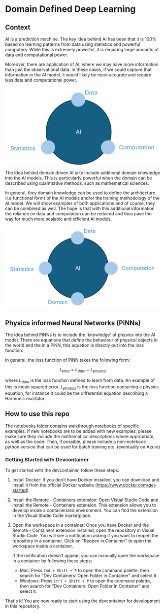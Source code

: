 # Domain Defined Deep Learning

## Context

AI is a prediction machine. The key idea behind AI has been that it is 100% based on learning patterns from data using statistics and powerful computers. While this is extremely powerful, it is requiring large amounts of data and computational power.

Moreover, there are application of AI, where we may have more information than just the observational data. In these cases, if we could capture that information in the AI model, it would likely be more accurate and require less data and computational power.

![The three dimensions of traditional AI](AI.png)

The idea behind domain driven AI is to include additional domain knowledge into the AI models. This is particularly powerful when the domain can be described using quantitative methods, such as mathematical sciences.

In general, they domain knowledge can be used to define the architecture (i.e functional form) of the AI models and/or the training methodology of the AI model. We will show examples of both applications and of course, they can be combined as well. The hope is that with this additional information the reliance on data and computation can be reduced and thus pave the way for much more scalable and efficient AI models.

![Adding the fourth dimension of domain](domAI.png)

## Physics informed Neural Networks (PiNNs)

The idea behind PiNNs is to include the 'knowledge' of physics into the AI model. There are equations that define the behaviour of physical objects in the world and the in a PiNN, this equation is directly put into the loss function. 

In general, the loss function of PiNN takes the following form:

$$
L_{total} = L_{data} + L_{physics}
$$

where $L_{data}$ is the loss function defined to learn from data. An example of this is mean squared error. $L_{physics}$ is the loss function containing a physics equation, for instance it could be the differential equation describing a Harmonic oscillator.

## How to use this repo

The notebooks folder contains walkthrough notebooks of specific examples. 
If new notebooks are to be added with new examples, please make sure they include the mathematical descriptions where appropriate, as well as the code.
Then, if possible, please include a non-notebook python version that can be used for batch training etc. (eventually on Azure)

### Getting Started with Devcontainer

To get started with the devcontainer, follow these steps:

1. Install Docker: If you don't have Docker installed, you can download and install it from the official Docker website (https://www.docker.com/get-started).

2. Install the Remote - Containers extension: Open Visual Studio Code and install the Remote - Containers extension. This extension allows you to develop inside a containerized environment. You can find the extension in the Visual Studio Code marketplace.

3. Open the workspace in a container: Once you have Docker and the Remote - Containers extension installed, open the repository in Visual Studio Code. You will see a notification asking if you want to reopen the repository in a container. Click on "Reopen in Container" to open the workspace inside a container.

    If the notification doesn't appear, you can manually open the workspace in a container by following these steps:
    - Mac: Press `Cmd + Shift + P` to open the command palette, then search for "Dev Containers: Open Folder in Container" and select it.
    - Windows: Press `Ctrl + Shift + P` to open the command palette, then search for "Dev Containers: Open Folder in Container" and select it.

That's it! You are now ready to start using the devcontainer for development in this repository.
